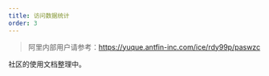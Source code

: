 ```yaml
---
title: 访问数据统计
order: 3
---
```


> 阿里内部用户请参考：https://yuque.antfin-inc.com/ice/rdy99p/paswzc

社区的使用文档整理中。
